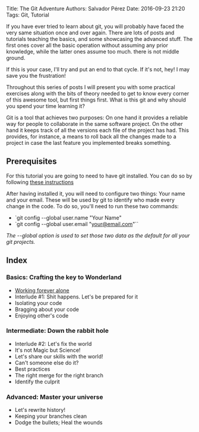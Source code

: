 Title: The Git Adventure
Authors: Salvador Pérez
Date: 2016-09-23 21:20
Tags: Git, Tutorial


If you have ever tried to learn about git, you will probably
have faced the very same situation once and over again. There
are lots of posts and tutorials teaching the basics, and some
showcasing the advanced stuff. The first ones cover all the
basic operation without assuming any prior knowledge, while
the latter ones assume too much. there is not middle ground.


If this is your case, I'll try and put an end to that cycle.
If it's not, hey! I may save you the frustration!


Throughout this series of posts I will present you with
some practical exercises along with the bits of theory needed
to get to know every corner of this awesome tool, but first
things first. What is this git and why should you spend your
time learning it?


Git is a tool that achieves two purposes: On one hand it
provides a reliable way for people to collaborate in the same
software project. On the other hand it keeps track of all the
versions each file of the project has had. This provides, for
instance, a means to roll back all the changes made to a
project in case the last feature you implemented breaks
something.


## Prerequisites

For this tutorial you are going to need to have git installed.
You can do so by following
 [these instructions](git-scm.com/book/en/v2/Getting-Started-Installing-Git)

After having installed it, you will need to configure two things: Your
name and your email. These will be used by git to identify who made
every change in the code. To do so, you'll need to run these two
commands:

 + `git config --global user.name "Your Name"
 + `git config --global user.email "your@email.com"``

_The --global option is used to set those two data as the default for all
your git projects._

## Index

### Basics: Crafting the key to Wonderland

 + [Working forever alone]({filename}/Git/BasicI.md)
 + Interlude #1: Shit happens. Let's be prepared for it
 + Isolating your code
 + Bragging about your code
 + Enjoying other's code

### Intermediate: Down the rabbit hole

 + Interlude #2: Let's fix the world
 + It's not Magic but Science!
 + Let's share our skills with the world!
 + Can't someone else do it?
 + Best practices
 + The right merge for the right branch
 + Identify the culprit

### Advanced: Master your universe

 + Let's rewrite history!
 + Keeping your branches clean
 + Dodge the bullets; Heal the wounds
